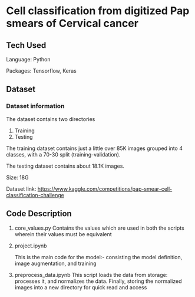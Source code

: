 # Cell classification from digitized Pap smears of Cervical cancer

## Tech Used

Language: Python

Packages: Tensorflow, Keras

## Dataset
### Dataset information

The dataset contains two directories

1. Training
2. Testing

The training dataset contains just a little over 85K images grouped into 4 classes, with a 70-30 split (training-validation).

The testing dataset contains about 18.1K images.

Size: 18G

Dataset link: https://www.kaggle.com/competitions/pap-smear-cell-classification-challenge

## Code Description

1. core_values.py
	Contains the values which are used in both the scripts wherein their values must be equivalent

2. project.ipynb
	
	This is the main code for the model:- consisting the model definition, image augmentation, and training

3. preprocess_data.ipynb
	This script loads the data from storage: processes it, and normalizes the data. Finally, storing the normalized images into a new directory for quick read and access



